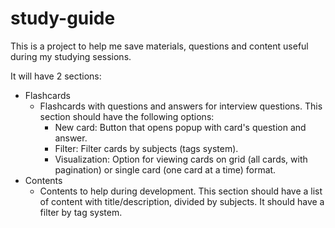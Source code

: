 # study-guide
This is a project to help me save materials, questions and content useful during my studying sessions.


It will have 2 sections:
  
  - Flashcards
    - Flashcards with questions and answers for interview questions. This section should have the following options:
      - New card: Button that opens popup with card's question and answer.
      - Filter: Filter cards by subjects (tags system).
      - Visualization: Option for viewing cards on grid (all cards, with pagination) or single card (one card at a time) format.
  - Contents
    - Contents to help during development. This section should have a list of content with title/description, divided by subjects. It should have a filter by tag system.
